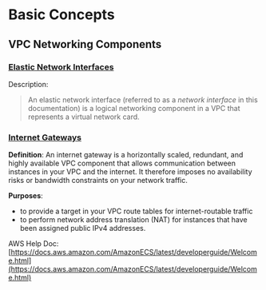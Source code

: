 
# Basic Concepts

## VPC Networking Components
### [Elastic Network Interfaces](https://docs.aws.amazon.com/AWSEC2/latest/UserGuide/using-eni.html)
Description:
>An elastic network interface (referred to as a  _network interface_  in this documentation) is a logical networking component in a VPC that represents a virtual network card.

### 

### [Internet Gateways](https://docs.aws.amazon.com/vpc/latest/userguide/VPC_Internet_Gateway.html)
**Definition**: 
An internet gateway is a horizontally scaled, redundant, and highly available VPC component that allows communication between instances in your VPC and the internet. It therefore imposes no availability risks or bandwidth constraints on your network traffic.

**Purposes**: 
- to provide a target in your VPC route tables for internet-routable traffic
- to perform network address translation (NAT) for instances that have been assigned public IPv4 addresses.




AWS Help Doc: 
[https://docs.aws.amazon.com/AmazonECS/latest/developerguide/Welcome.html](https://docs.aws.amazon.com/AmazonECS/latest/developerguide/Welcome.html)


<!--stackedit_data:
eyJoaXN0b3J5IjpbMTIwOTc1NjE5LDU0NTYxMTM3OCwxOTY1OD
EzMDEsMTg4OTQ3NDY2MywyMDQ5MDI2NjExLDEyOTkxMzAzOTYs
NTg5NTk1MTk1XX0=
-->